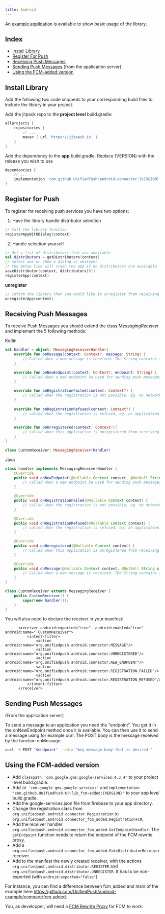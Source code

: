 ```yaml
---
title: Android
---
```


An [example application](https://github.com/UnifiedPush/android-example) is available to show basic usage of the library.

## Index

* [Install Library](#install-library)
* [Register For Push](#register-for-push)
* [Receiving Push Messages](#receiving-push-messages)
* [Sending Push Messages](#sending-push-messages) (from the application server)
* [Using the FCM-added version](#using-the-fcm-added-version)


## Install Library

Add the following two code snippeds to your corresponding build files to include the library in your project.

Add the jitpack repo to the **project level** build.gradle:
```gradle
allprojects {
    repositories {
        // ...
        maven { url 'https://jitpack.io' }
    }
}
```

Add the dependency to the **app** build.gradle. Replace {VERSION} with the release you wish to use
```gradle
dependencies {
    // ...
    implementation 'com.github.UnifiedPush:android-connector:{VERSION}'
}
```

## Register for Push

To register for receiving push services you have two options:

1. Have the library handle distributor selection
```kotlin
// Call the library function
registerAppWithDialog(context)
```

2. Handle selection yourself
```kotlin
// Get a list of distributors that are available
val distributors = getDistributors(context)
// select one or show a dialog or whatever
// the below line will crash the app if no distributors are available
saveDistributor(context, distributors[0])
registerApp(context)
```

**unregister**
```kotlin
// inform the library that you would like to unregister from receiving push messages
unregisterApp(context)
```

## Receiving Push Messages

To receive Push Messages you should extend the class _MessagingReceiver_ and implement the 5 following methods:

Kotlin
```kotlin
val handler = object: MessagingReceiverHandler{
    override fun onMessage(context: Context?, message: String) {
        // Called when a new message is received. The String contains the full POST body of the push message
    }

    override fun onNewEndpoint(context: Context?, endpoint: String) {
        // Called when a new endpoint be used for sending push messages
    }
    
    override fun onRegistrationFailed(context: Context?) {
        // called when the registration is not possible, eg. no network
    }
    
    override fun onRegistrationRefused(context: Context?) {
        // called when the registration is refused, eg. an application with the same Id and another token is registered
    }
    
    override fun onUnregistered(context: Context?){
        // called when this application is unregistered from receiving push messages
    }
}

class CustomReceiver: MessagingReceiver(handler)
```

Java
```java
class handler implements MessagingReceiverHandler {
    @Override
    public void onNewEndpoint(@Nullable Context context, @NotNull String s) {
        // Called when a new endpoint be used for sending push messages
    }

    @Override
    public void onRegistrationFailed(@Nullable Context context) {
        // called when the registration is not possible, eg. no network
    }

    @Override
    public void onRegistrationRefused(@Nullable Context context) {
        // called when the registration is refused, eg. an application with the same Id and another token is registered
    }

    @Override
    public void onUnregistered(@Nullable Context context) {
        // called when this application is unregistered from receiving push messages
    }

    @Override
    public void onMessage(@Nullable Context context, @NotNull String s) {
        // Called when a new message is received. The String contains the full POST body of the push message
    }
}

class CustomReceiver extends MessagingReceiver {
    public CustomReceiver() {
        super(new handler());
    }
}
```

You will also need to declare the receiver in your manifest:

```
      <receiver android:exported="true"  android:enabled="true"  android:name=".CustomReceiver">
          <intent-filter>
              <action android:name="org.unifiedpush.android.connector.MESSAGE"/>
              <action android:name="org.unifiedpush.android.connector.UNREGISTERED"/>
              <action android:name="org.unifiedpush.android.connector.NEW_ENDPOINT"/>
              <action android:name="org.unifiedpush.android.connector.REGISTRATION_FAILED"/>
              <action android:name="org.unifiedpush.android.connector.REGISTRATION_REFUSED"/>
          </intent-filter>
      </receiver>
```

## Sending Push Messages
(From the application server)

To send a message to an application you need the "endpoint". You get it in the onNewEndpoint method once it is available. You can then use it to send a message using for example curl. The POST body is the message received by the function onMessage.
```bash
curl -X POST "$endpoint" --data "Any message body that is desired."
```

## Using the FCM-added version

* Add `classpath 'com.google.gms:google-services:4.3.4'` to your project level build.gradle.
* Add `id 'com.google.gms.google-services'` and `implementation 'com.github.UnifiedPush:UP-lib_fcm-added:{VERSION}'` to your app level build.gradle.
* Add the google-services.json file from firebase to your app directory.
* Change the registration class from `org.unifiedpush.android.connector.Registration` to `org.unifiedpush.android.connector_fcm_added.RegistrationFCM`.
* Add the receiver handler `org.unifiedpush.android.connector_fcm_added.GetEndpointHandler`. The `getEndpoint` function needs to return the endpoint of the FCM rewrite proxy.
* Add a `org.unifiedpush.android.connector_fcm_added.FakeDistributorReceiver` receiver.
* Add to the manifest the newly created receiver, with the actions `org.unifiedpush.android.distributor.REGISTER` and `org.unifiedpush.android.distributor.UNREGISTER`. It has to be non-exported (with `android:exported="false"`)

For instance, you can find a difference between fcm_added and main of the example here <https://github.com/UnifiedPush/android-example/compare/fcm-added>.

You, as developper, will need a [FCM Rewrite Proxy](/developers/FCM_Proxy/) for FCM to work.

